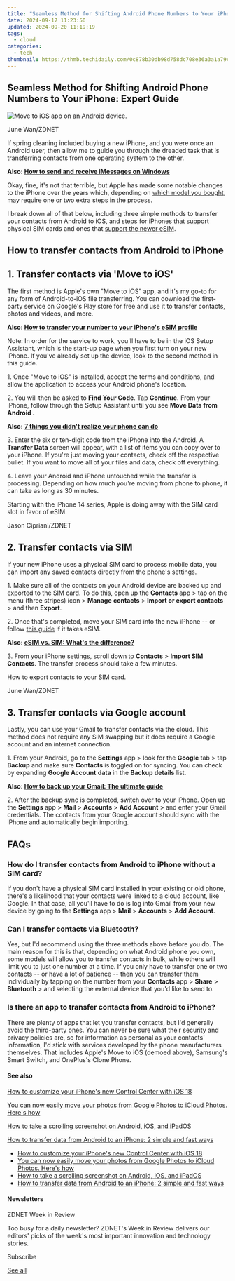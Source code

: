 ```yaml
---
title: "Seamless Method for Shifting Android Phone Numbers to Your iPhone: Expert Guide"
date: 2024-09-17 11:23:50
updated: 2024-09-20 11:19:19
tags:
  - cloud
categories:
  - tech
thumbnail: https://thmb.techidaily.com/0c878b30db98d758dc708e36a3a1a79c906ed9e88e0726b5c47115417927372d.jpg
---
```


## Seamless Method for Shifting Android Phone Numbers to Your iPhone: Expert Guide

![Move to iOS app on an Android device.](https://www.zdnet.com/a/img/resize/2cf02eaaf71622d6ee8375dc945ea865be33640a/2022/09/20/b18296be-8519-4e42-9206-0978073d87aa/img-0361.jpg?auto=webp&width=1280)

June Wan/ZDNET

If spring cleaning included buying a new iPhone, and you were once an Android user, then allow me to guide you through the dreaded task that is transferring contacts from one operating system to the other.

**Also: [How to send and receive iMessages on Windows](https://www.zdnet.com/article/how-to-send-and-receive-imessages-on-windows/)**

Okay, fine, it's not that terrible, but Apple has made some notable changes to the iPhone over the years which, depending on [which model you bought](https://www.zdnet.com/article/best-iphone/), may require one or two extra steps in the process. 

I break down all of that below, including three simple methods to transfer your contacts from Android to iOS, and steps for iPhones that support physical SIM cards and ones that [support the newer eSIM](https://www.zdnet.com/article/esim-vs-sim-whats-the-difference/).

## How to transfer contacts from Android to iPhone

## 1\. Transfer contacts via 'Move to iOS'

The first method is Apple's own "Move to iOS" app, and it's my go-to for any form of Android-to-iOS file transferring. You can download the first-party service on Google's Play store for free and use it to transfer contacts, photos and videos, and more.

**Also: [How to transfer your number to your iPhone's eSIM profile](https://www.zdnet.com/article/iphone-14-esim-how-to-transfer-your-phone-number-to-apples-newest-iphone/)**

Note: In order for the service to work, you'll have to be in the iOS Setup Assistant, which is the start-up page when you first turn on your new iPhone. If you've already set up the device, look to the second method in this guide.

1\. Once "Move to iOS" is installed, accept the terms and conditions, and allow the application to access your Android phone's location. 

2\. You will then be asked to **Find Your Code**. Tap **Continue.** From your iPhone, follow through the Setup Assistant until you see **Move Data from Android** _**.**_ 

**Also:** [**7 things you didn't realize your phone can do**](https://www.zdnet.com/article/seven-things-you-didnt-realize-your-phone-can-do/)

3\. Enter the six or ten-digit code from the iPhone into the Android. A **Transfer Data** screen will appear, with a list of items you can copy over to your iPhone. If you're just moving your contacts, check off the respective bullet. If you want to move all of your files and data, check off everything.

4\. Leave your Android and iPhone untouched while the transfer is processing. Depending on how much you're moving from phone to phone, it can take as long as 30 minutes. 

Starting with the iPhone 14 series, Apple is doing away with the SIM card slot in favor of eSIM.

Jason Cipriani/ZDNET

## 2\. Transfer contacts via SIM

If your new iPhone uses a physical SIM card to process mobile data, you can import any saved contacts directly from the phone's settings.

1\. Make sure all of the contacts on your Android device are backed up and exported to the SIM card. To do this, open up the **Contacts** app > tap on the menu (three stripes) icon > **Manage** **contacts** \> **Import or export contacts** \> and then **Export**.

2\. Once that's completed, move your SIM card into the new iPhone -- or follow [this guide](https://www.zdnet.com/article/iphone-14-esim-how-to-transfer-your-phone-number-to-apples-newest-iphone/) if it takes eSIM. 

**Also: [eSIM vs. SIM: What's the difference?](https://www.zdnet.com/article/esim-vs-sim-whats-the-difference/)**

3\. From your iPhone settings, scroll down to **Contacts** \> **Import SIM Contacts**. The transfer process should take a few minutes.

How to export contacts to your SIM card.

June Wan/ZDNET

## 3\. Transfer contacts via Google account

Lastly, you can use your Gmail to transfer contacts via the cloud. This method does not require any SIM swapping but it does require a Google account and an internet connection.

1\. From your Android, go to the **Settings** app > look for the **Google** tab > tap **Backup** and make sure **Contacts** is toggled on for syncing. You can check by expanding **Google Account** **data** in the **Backup details** list. 

**Also: [How to back up your Gmail: The ultimate guide](https://www.zdnet.com/article/ultimate-guide-to-gmail-back-up/)**

2\. After the backup sync is completed, switch over to your iPhone. Open up the **Settings** app > **Mail** \> **Accounts** \> **Add Account** \> and enter your Gmail credentials. The contacts from your Google account should sync with the iPhone and automatically begin importing.

## FAQs

### How do I transfer contacts from Android to iPhone without a SIM card?

If you don't have a physical SIM card installed in your existing or old phone, there's a likelihood that your contacts were linked to a cloud account, like Google. In that case, all you'll have to do is log into Gmail from your new device by going to the **Settings** app > **Mail** \> **Accounts** \> **Add Account**. 

### Can I transfer contacts via Bluetooth?

Yes, but I'd recommend using the three methods above before you do. The main reason for this is that, depending on what Android phone you own, some models will allow you to transfer contacts in bulk, while others will limit you to just one number at a time. If you only have to transfer one or two contacts -- or have a lot of patience -- then you can transfer them individually by tapping on the number from your **Contacts** app > **Share** \> **Bluetooth** \> and selecting the external device that you'd like to send to.

### Is there an app to transfer contacts from Android to iPhone?

There are plenty of apps that let you transfer contacts, but I'd generally avoid the third-party ones. You can never be sure what their security and privacy policies are, so for information as personal as your contacts' information, I'd stick with services developed by the phone manufacturers themselves. That includes Apple's Move to iOS (demoed above), Samsung's Smart Switch, and OnePlus's Clone Phone.

#### See also

[How to customize your iPhone's new Control Center with iOS 18](https://www.zdnet.com/article/how-to-customize-your-iphones-new-control-center-with-ios-18/ "How to customize your iPhone's new Control Center with iOS 18")

[You can now easily move your photos from Google Photos to iCloud Photos. Here's how](https://www.zdnet.com/article/you-can-now-easily-move-your-photos-from-google-photos-to-icloud-photos-heres-how/ "You can now easily move your photos from Google Photos to iCloud Photos. Here's how")

[How to take a scrolling screenshot on Android, iOS, and iPadOS](https://www.zdnet.com/article/how-to-take-a-scrolling-screenshot-on-android-ios-and-ipados/ "How to take a scrolling screenshot on Android, iOS, and iPadOS")

[How to transfer data from Android to an iPhone: 2 simple and fast ways](https://www.zdnet.com/article/how-to-transfer-data-from-android-to-an-iphone/ "How to transfer data from Android to an iPhone: 2 simple and fast ways")

* [How to customize your iPhone's new Control Center with iOS 18](https://www.zdnet.com/article/how-to-customize-your-iphones-new-control-center-with-ios-18/ "How to customize your iPhone's new Control Center with iOS 18")
* [You can now easily move your photos from Google Photos to iCloud Photos. Here's how](https://www.zdnet.com/article/you-can-now-easily-move-your-photos-from-google-photos-to-icloud-photos-heres-how/ "You can now easily move your photos from Google Photos to iCloud Photos. Here's how")
* [How to take a scrolling screenshot on Android, iOS, and iPadOS](https://www.zdnet.com/article/how-to-take-a-scrolling-screenshot-on-android-ios-and-ipados/ "How to take a scrolling screenshot on Android, iOS, and iPadOS")
* [How to transfer data from Android to an iPhone: 2 simple and fast ways](https://www.zdnet.com/article/how-to-transfer-data-from-android-to-an-iphone/ "How to transfer data from Android to an iPhone: 2 simple and fast ways")

#### Newsletters

ZDNET Week in Review

Too busy for a daily newsletter? ZDNET's Week in Review delivers our editors' picks of the week's most important innovation and technology stories.

 Subscribe

[See all](https://www.zdnet.com/newsletters/)

<ins class="adsbygoogle"
     style="display:block"
     data-ad-format="autorelaxed"
     data-ad-client="ca-pub-7571918770474297"
     data-ad-slot="1223367746"></ins>



<ins class="adsbygoogle"
     style="display:block"
     data-ad-client="ca-pub-7571918770474297"
     data-ad-slot="8358498916"
     data-ad-format="auto"
     data-full-width-responsive="true"></ins>
